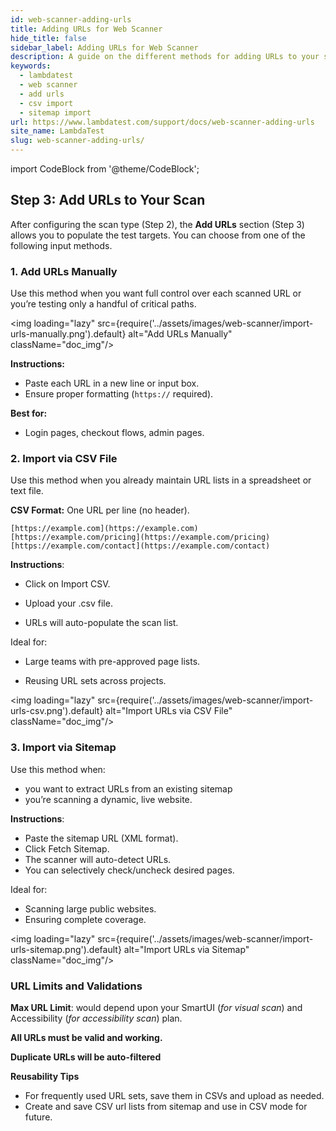 ```yaml
---
id: web-scanner-adding-urls
title: Adding URLs for Web Scanner
hide_title: false
sidebar_label: Adding URLs for Web Scanner
description: A guide on the different methods for adding URLs to your scan, including manual input, CSV file upload, and importing from a sitemap XML.
keywords:
  - lambdatest
  - web scanner
  - add urls
  - csv import
  - sitemap import
url: https://www.lambdatest.com/support/docs/web-scanner-adding-urls
site_name: LambdaTest
slug: web-scanner-adding-urls/
---
```


import CodeBlock from '@theme/CodeBlock';

<script type="application/ld+json"
      dangerouslySetInnerHTML={{ __html: JSON.stringify({
       "@context": "https://schema.org",
        "@type": "BreadcrumbList",
        "itemListElement": [{
          "@type": "ListItem",
          "position": 1,
          "name": "Home",
          "item": "https://www.lambdatest.com"
        },{
          "@type": "ListItem",
          "position": 2,
          "name": "Support",
          "item": "https://www.lambdatest.com/support/docs/"
        },{
          "@type": "ListItem",
          "position": 3,
          "name": "Getting Started with Web Scanner",
          "item": "https://www.lambdatest.com/support/docs/getting-started-with-web-scanner"
        },{
          "@type": "ListItem",
          "position": 4,
          "name": "Adding URLs for Web Scanner",
          "item": "https://www.lambdatest.com/support/docs/adding-urls-for-web-scanner"
        }]
      })
    }}
></script>

## Step 3: Add URLs to Your Scan

After configuring the scan type (Step 2), the **Add URLs** section (Step 3) allows you to populate the test targets. You can choose from one of the following input methods.

### 1. Add URLs Manually

Use this method when you want full control over each scanned URL or you’re testing only a handful of critical paths.

<img loading="lazy" src={require('../assets/images/web-scanner/import-urls-manually.png').default} alt="Add URLs Manually" className="doc_img"/>

**Instructions:**
* Paste each URL in a new line or input box.
* Ensure proper formatting (`https://` required).

**Best for:**
* Login pages, checkout flows, admin pages.


### 2. Import via CSV File

Use this method when you already maintain URL lists in a spreadsheet or text file.


**CSV Format:**
One URL per line (no header).
```csv
[https://example.com](https://example.com)
[https://example.com/pricing](https://example.com/pricing)
[https://example.com/contact](https://example.com/contact)
```

**Instructions**:

* Click on Import CSV.

* Upload your .csv file.

* URLs will auto-populate the scan list.

Ideal for:

* Large teams with pre-approved page lists.

* Reusing URL sets across projects.

<img loading="lazy" src={require('../assets/images/web-scanner/import-urls-csv.png').default} alt="Import URLs via CSV File" className="doc_img"/>


### 3. Import via Sitemap
Use this method when:
* you want to extract URLs from an existing sitemap
* you’re scanning a dynamic, live website.

**Instructions**:
* Paste the sitemap URL (XML format).
* Click Fetch Sitemap.
* The scanner will auto-detect URLs.
* You can selectively check/uncheck desired pages.

Ideal for:
* Scanning large public websites.
* Ensuring complete coverage.

<img loading="lazy" src={require('../assets/images/web-scanner/import-urls-sitemap.png').default} alt="Import URLs via Sitemap" className="doc_img"/>

### URL Limits and Validations
**Max URL Limit**: would depend upon your SmartUI (*for visual scan*) and Accessibility (*for accessibility scan*) plan.

**All URLs must be valid and working.**

**Duplicate URLs will be auto-filtered**

**Reusability Tips**
* For frequently used URL sets, save them in CSVs and upload as needed.
* Create and save CSV url lists from sitemap and use in CSV mode for future.

